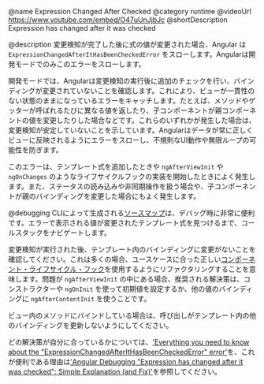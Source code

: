 @name Expression Changed After Checked
@category runtime
@videoUrl https://www.youtube.com/embed/O47uUnJjbJc
@shortDescription Expression has changed after it was checked

@description
変更検知が完了した後に式の値が変更された場合、Angular は `ExpressionChangedAfterItHasBeenCheckedError` をスローします。Angularは開発モードでのみこのエラーをスローします。

開発モードでは、Angularは変更検知の実行後に追加のチェックを行い、バインディングが変更されていないことを確認します。これにより、ビューが一貫性のない状態のままになっているエラーをキャッチします。たとえば、メソッドやゲッターが呼ばれるたびに異なる値を返したり、子コンポーネントが親コンポーネントの値を変更したりした場合などです。これらのいずれかが発生した場合は、変更検知が安定していないことを示しています。Angularはデータが常に正しくビューに反映されるようにエラーをスローし、不規則なUI動作や無限ループの可能性を防ぎます。

このエラーは、テンプレート式を追加したときや `ngAfterViewInit` や `ngOnChanges` のようなライフサイクルフックの実装を開始したときによく発生します。また、ステータスの読み込みや非同期操作を扱う場合や、子コンポーネントが親のバインディングを変更した場合にもよく発生します。

@debugging
CLIによって生成される[ソースマップ](https://developer.mozilla.org/en-US/docs/Tools/Debugger/How_to/Use_a_source_map)は、デバッグ時に非常に便利です。エラーで表示される値が変更されたテンプレート式を見つけるまで、コールスタックをナビゲートします。

変更検知が実行された後、テンプレート内のバインディングに変更がないことを確認してください。これは多くの場合、ユースケースに合った正しい[コンポーネント・ライフサイクル・フック](guide/lifecycle-hooks)を使用するようにリファクタリングすることを意味します。問題が `ngAfterViewInit` の中にある場合、推奨される解決策は、コンストラクターや `ngOnInit` を使って初期値を設定するか、他の値のバインディングに `ngAfterContentInit` を使うことです。

ビュー内のメソッドにバインドしている場合は、呼び出しがテンプレート内の他のバインディングを更新しないようにしてください。

どの解決策が自分に合っているかについては、['Everything you need to know about the "ExpressionChangedAfterItHasBeenCheckedError" error'](https://indepth.dev/posts/1001/everything-you-need-to-know-about-the-expressionchangedafterithasbeencheckederror-error)を、これが便利である理由は['Angular Debugging "Expression has changed after it was checked": Simple Explanation (and Fix)'](https://blog.angular-university.io/angular-debugging/)を参照してください。
